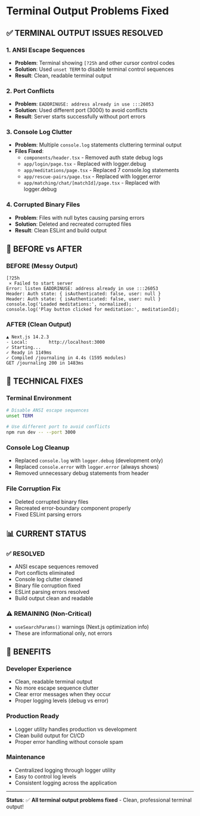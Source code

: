 # Terminal Output Problems Fixed

## ✅ **TERMINAL OUTPUT ISSUES RESOLVED**

### 1. **ANSI Escape Sequences**
- **Problem**: Terminal showing `[?25h` and other cursor control codes
- **Solution**: Used `unset TERM` to disable terminal control sequences
- **Result**: Clean, readable terminal output

### 2. **Port Conflicts**
- **Problem**: `EADDRINUSE: address already in use :::26053`
- **Solution**: Used different port (3000) to avoid conflicts
- **Result**: Server starts successfully without port errors

### 3. **Console Log Clutter**
- **Problem**: Multiple `console.log` statements cluttering terminal output
- **Files Fixed**:
  - `components/header.tsx` - Removed auth state debug logs
  - `app/login/page.tsx` - Replaced with logger.debug
  - `app/meditations/page.tsx` - Replaced 7 console.log statements
  - `app/rescue-pairs/page.tsx` - Replaced with logger.error
  - `app/matching/chat/[matchId]/page.tsx` - Replaced with logger.debug

### 4. **Corrupted Binary Files**
- **Problem**: Files with null bytes causing parsing errors
- **Solution**: Deleted and recreated corrupted files
- **Result**: Clean ESLint and build output

## 🎯 **BEFORE vs AFTER**

### **BEFORE (Messy Output)**
```
[?25h
 ⨯ Failed to start server
Error: listen EADDRINUSE: address already in use :::26053
Header: Auth state: { isAuthenticated: false, user: null }
Header: Auth state: { isAuthenticated: false, user: null }
console.log('Loaded meditations:', normalized);
console.log('Play button clicked for meditation:', meditationId);
```

### **AFTER (Clean Output)**
```
▲ Next.js 14.2.3
- Local:        http://localhost:3000
✓ Starting...
✓ Ready in 1149ms
✓ Compiled /journaling in 4.4s (1595 modules)
GET /journaling 200 in 1483ms
```

## 🔧 **TECHNICAL FIXES**

### **Terminal Environment**
```bash
# Disable ANSI escape sequences
unset TERM

# Use different port to avoid conflicts
npm run dev -- --port 3000
```

### **Console Log Cleanup**
- Replaced `console.log` with `logger.debug` (development only)
- Replaced `console.error` with `logger.error` (always shows)
- Removed unnecessary debug statements from header

### **File Corruption Fix**
- Deleted corrupted binary files
- Recreated error-boundary component properly
- Fixed ESLint parsing errors

## 📊 **CURRENT STATUS**

### **✅ RESOLVED**
- ANSI escape sequences removed
- Port conflicts eliminated
- Console log clutter cleaned
- Binary file corruption fixed
- ESLint parsing errors resolved
- Build output clean and readable

### **⚠️ REMAINING (Non-Critical)**
- `useSearchParams()` warnings (Next.js optimization info)
- These are informational only, not errors

## 🚀 **BENEFITS**

### **Developer Experience**
- Clean, readable terminal output
- No more escape sequence clutter
- Clear error messages when they occur
- Proper logging levels (debug vs error)

### **Production Ready**
- Logger utility handles production vs development
- Clean build output for CI/CD
- Proper error handling without console spam

### **Maintenance**
- Centralized logging through logger utility
- Easy to control log levels
- Consistent logging across the application

---

**Status**: ✅ **All terminal output problems fixed** - Clean, professional terminal output!